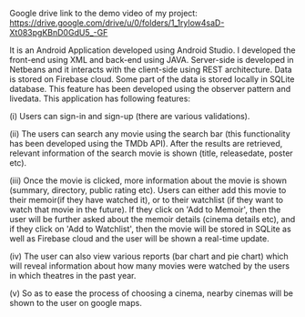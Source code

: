 Google drive link to the demo video of my project: https://drive.google.com/drive/u/0/folders/1_1rylow4saD-Xt083pgKBnD0GdU5_-GF

It is an Android Application developed using Android Studio. I developed the front-end using XML and back-end using JAVA. Server-side is developed in Netbeans and it interacts with the client-side using REST architecture. Data is stored on Firebase cloud. Some part of the data is stored locally in SQLite database. This feature has been developed using the observer pattern and livedata. This application has following features:

(i) Users can sign-in and sign-up (there are various validations).

(ii) The users can search any movie using the search bar (this functionality has been developed using the TMDb API). After the results are retrieved, relevant information of the search movie is shown (title, releasedate, poster etc).

(iii) Once the movie is clicked, more information about the movie is shown (summary, directory, public rating etc). Users can either add this movie to their memoir(if they have watched it), or to their watchlist (if they want to watch that movie in the future). If they click on 'Add to Memoir', then the user will be further asked about the memoir details (cinema details etc), and if they click on 'Add to Watchlist', then the movie will be stored in SQLite as well as Firebase cloud and the user will be shown a real-time update.

(iv) The user can also view various reports (bar chart and pie chart) which will reveal information about how many movies were watched by the users in which theatres in the past year.

(v) So as to ease the process of choosing a cinema, nearby cinemas will be shown to the user on google maps.

